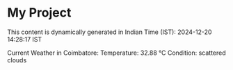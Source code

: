 # My Project

This content is dynamically generated in Indian Time (IST): 2024-12-20 14:28:17 IST


Current Weather in Coimbatore:
Temperature: 32.88 °C
Condition: scattered clouds
